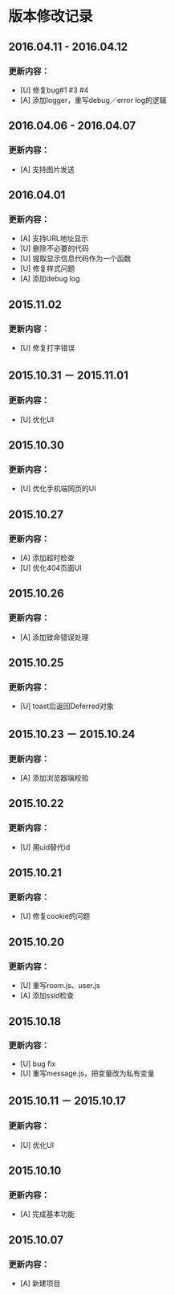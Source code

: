 # 版本修改记录

## 2016.04.11 - 2016.04.12
### 更新内容：
* [U] 修复bug#1 #3 #4
* [A] 添加logger，重写debug／error log的逻辑

## 2016.04.06 - 2016.04.07
### 更新内容：
* [A] 支持图片发送

## 2016.04.01
### 更新内容：
* [A] 支持URL地址显示
* [U] 删除不必要的代码
* [U] 提取显示信息代码作为一个函数
* [U] 修复样式问题
* [A] 添加debug log

## 2015.11.02
### 更新内容：
* [U] 修复打字错误

## 2015.10.31 － 2015.11.01
### 更新内容：
* [U] 优化UI

## 2015.10.30
### 更新内容：
* [U] 优化手机端网页的UI

## 2015.10.27
### 更新内容：
* [A] 添加超时检查
* [U] 优化404页面UI

## 2015.10.26
### 更新内容：
* [A] 添加致命错误处理

## 2015.10.25
### 更新内容：
* [U] toast后返回Deferred对象

## 2015.10.23 － 2015.10.24
### 更新内容：
* [A] 添加浏览器端校验

## 2015.10.22
### 更新内容：
* [U] 用uid替代id

## 2015.10.21
### 更新内容：
* [U] 修复cookie的问题

## 2015.10.20
### 更新内容：
* [U] 重写room.js、user.js
* [A] 添加ssid检查

## 2015.10.18
### 更新内容：
* [U] bug fix
* [U] 重写message.js，把变量改为私有变量

## 2015.10.11 － 2015.10.17
### 更新内容：
* [U] 优化UI

## 2015.10.10
### 更新内容：
* [A] 完成基本功能

## 2015.10.07
### 更新内容：
* [A] 新建项目